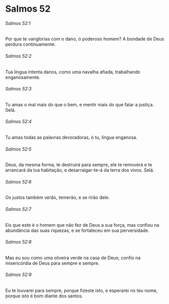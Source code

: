 # Salmos 52

###### Salmos 52:1

Por que te vanglorias com o dano, ó poderoso homem? A bondade de Deus perdura continuamente.

###### Salmos 52:2

Tua língua intenta danos, como uma navalha afiada, trabalhando enganosamente.

###### Salmos 52:3

Tu amas o mal mais do que o bem, e mentir mais do que falar a justiça. Selá.

###### Salmos 52:4

Tu amas todas as palavras devoradoras, ó tu, língua enganosa.

###### Salmos 52:5

Deus, da mesma forma, te destruirá para sempre, ele te removerá e te arrancará da tua habitação, e desarraigar-te-á da terra dos vivos. Selá.

###### Salmos 52:6

Os justos também verão, temerão, e se rirão dele.

###### Salmos 52:7

Eis que este é o homem que não fez de Deus a sua força, mas confiou na abundância das suas riquezas, e se fortaleceu em sua perversidade.

###### Salmos 52:8

Mas eu sou como uma oliveira verde na casa de Deus; confio na misericórdia de Deus para sempre e sempre.

###### Salmos 52:9

Eu te louvarei para sempre, porque fizeste isto, e esperarei no teu nome, porque isto é bom diante dos santos.

